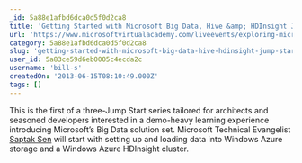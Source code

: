 ```yaml
---
_id: 5a88e1afbd6dca0d5f0d2ca8
title: 'Getting Started with Microsoft Big Data, Hive &amp; HDInsight Jump Start'
url: 'https://www.microsoftvirtualacademy.com/liveevents/exploring-microsoft-big-data-jump-start'
category: 5a88e1afbd6dca0d5f0d2ca8
slug: 'getting-started-with-microsoft-big-data-hive-hdinsight-jump-start'
user_id: 5a83ce59d6eb0005c4ecda2c
username: 'bill-s'
createdOn: '2013-06-15T08:10:49.000Z'
tags: []
---
```


This is the first of a three-Jump Start series tailored for architects and seasoned developers interested in a demo-heavy learning experience introducing Microsoft’s Big Data solution set. Microsoft Technical Evangelist <a href="http://twitter.com/saptak">Saptak Sen</a> will start with setting up and loading data into Windows Azure storage and a Windows Azure HDInsight cluster.
